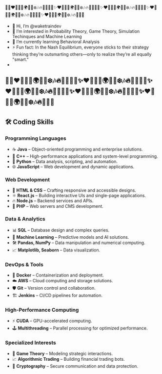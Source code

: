 🎄✨❤️🤝🌟🎁🌍🎀💫❄️🎶🔥🤗🌌💖🎄✨❤️🤝🌟🎁🌍🎀💫❄️🎶🔥🤗🌌💖🎄✨❤️🤝🌟🎁🌍🎀💫❄️🎶🔥🤗🌌💖🎄✨❤️🤝🌟🎁🌍🎀💫❄️🎶🔥🤗🌌💖🎄✨❤️🤝🌟🎁🌍🎀💫❄️🎶🔥🤗🌌💖

- 👋 Hi, I’m @waketraindev
- 👀 I’m interested in Probability Theory, Game Theory, Simulation Techinques and Machine Learning
- 🌱 I’m currently learning Behavioral Analysis
- ⚡ Fun fact: In the Nash Equilibrium, everyone sticks to their strategy thinking they’re outsmarting others—only to realize they’re all equally "smart."
- 
🎄✨❤️🤝🌟🎁🌍🎀💫❄️🎶🔥🤗🌌💖🎄✨❤️🤝🌟🎁🌍🎀💫❄️🎶🔥🤗🌌💖🎄✨❤️🤝🌟🎁🌍🎀💫❄️🎶🔥🤗🌌💖🎄✨❤️🤝🌟🎁🌍🎀💫❄️🎶🔥🤗🌌💖🎄✨❤️🤝🌟🎁🌍🎀💫❄️🎶🔥🤗🌌💖
---

## 🛠️ Coding Skills

### **Programming Languages**
- ☕ **Java** – Object-oriented programming and enterprise solutions.
- 🚀 **C++** – High-performance applications and system-level programming.
- 🐍 **Python** – Data analysis, scripting, and automation.
- 🌐 **JavaScript** – Web development and dynamic applications.

### **Web Development**
- 🎨 **HTML & CSS** – Crafting responsive and accessible designs.
- ⚛️ **React.js** – Building interactive UIs and single-page applications.
- 🔥 **Node.js** – Backend services and APIs.
- 🐘 **PHP** – Web servers and CMS development.

### **Data & Analytics**
- 📊 **SQL** – Database design and complex queries.
- 🧠 **Machine Learning** – Predictive models and AI solutions.
- 🛠️ **Pandas, NumPy** – Data manipulation and numerical computing.
- 📈 **Matplotlib, Seaborn** – Data visualization.

### **DevOps & Tools**
- 🐳 **Docker** – Containerization and deployment.
- ☁️ **AWS** – Cloud computing and storage solutions.
- 🛡️ **Git** – Version control and collaboration.
- 🏗️ **Jenkins** – CI/CD pipelines for automation.

### **High-Performance Computing**
- ⚡ **CUDA** – GPU-accelerated computing.
- 🕹️ **Multithreading** – Parallel processing for optimized performance.

### **Specialized Interests**
- 🎲 **Game Theory** – Modeling strategic interactions.
- 📈 **Algorithmic Trading** – Building financial trading bots.
- 🧩 **Cryptography** – Secure communication and data protection.


<!---
waketraindev/waketraindev is a ✨ special ✨ repository because its `README.md` (this file) appears on your GitHub profile.
You can click the Preview link to take a look at your changes.
--->
